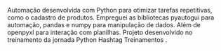 

Automação desenvolvida com Python para otimizar tarefas repetitivas, como o cadastro de produtos. Empreguei as bibliotecas pyautogui para automação, pandas e numpy para manipulação de dados. Além de openpyxl para interação com planilhas. Projeto desenvolvido no treinamento da jornada Python Hashtag Treinamentos . 
